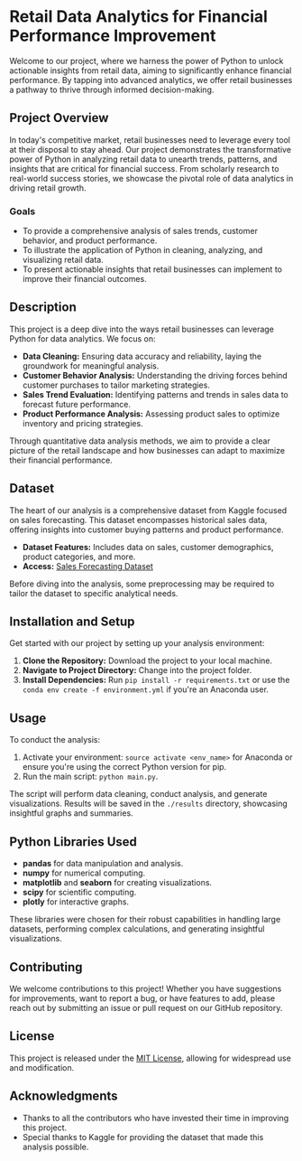 # Retail Data Analytics for Financial Performance Improvement

Welcome to our project, where we harness the power of Python to unlock actionable insights from retail data, aiming to significantly enhance financial performance. By tapping into advanced analytics, we offer retail businesses a pathway to thrive through informed decision-making.

## Project Overview

In today's competitive market, retail businesses need to leverage every tool at their disposal to stay ahead. Our project demonstrates the transformative power of Python in analyzing retail data to unearth trends, patterns, and insights that are critical for financial success. From scholarly research to real-world success stories, we showcase the pivotal role of data analytics in driving retail growth.

### Goals

- To provide a comprehensive analysis of sales trends, customer behavior, and product performance.
- To illustrate the application of Python in cleaning, analyzing, and visualizing retail data.
- To present actionable insights that retail businesses can implement to improve their financial outcomes.

## Description

This project is a deep dive into the ways retail businesses can leverage Python for data analytics. We focus on:
- **Data Cleaning:** Ensuring data accuracy and reliability, laying the groundwork for meaningful analysis.
- **Customer Behavior Analysis:** Understanding the driving forces behind customer purchases to tailor marketing strategies.
- **Sales Trend Evaluation:** Identifying patterns and trends in sales data to forecast future performance.
- **Product Performance Analysis:** Assessing product sales to optimize inventory and pricing strategies.

Through quantitative data analysis methods, we aim to provide a clear picture of the retail landscape and how businesses can adapt to maximize their financial performance.

## Dataset

The heart of our analysis is a comprehensive dataset from Kaggle focused on sales forecasting. This dataset encompasses historical sales data, offering insights into customer buying patterns and product performance.

- **Dataset Features:** Includes data on sales, customer demographics, product categories, and more.
- **Access:** [Sales Forecasting Dataset](https://www.kaggle.com/datasets/rohitsahoo/sales-forecasting)

Before diving into the analysis, some preprocessing may be required to tailor the dataset to specific analytical needs.

## Installation and Setup

Get started with our project by setting up your analysis environment:

1. **Clone the Repository:** Download the project to your local machine.
2. **Navigate to Project Directory:** Change into the project folder.
3. **Install Dependencies:** Run `pip install -r requirements.txt` or use the `conda env create -f environment.yml` if you're an Anaconda user.

## Usage

To conduct the analysis:

1. Activate your environment: `source activate <env_name>` for Anaconda or ensure you're using the correct Python version for pip.
2. Run the main script: `python main.py`.

The script will perform data cleaning, conduct analysis, and generate visualizations. Results will be saved in the `./results` directory, showcasing insightful graphs and summaries.

## Python Libraries Used

- **pandas** for data manipulation and analysis.
- **numpy** for numerical computing.
- **matplotlib** and **seaborn** for creating visualizations.
- **scipy** for scientific computing.
- **plotly** for interactive graphs.

These libraries were chosen for their robust capabilities in handling large datasets, performing complex calculations, and generating insightful visualizations.

## Contributing

We welcome contributions to this project! Whether you have suggestions for improvements, want to report a bug, or have features to add, please reach out by submitting an issue or pull request on our GitHub repository.

## License

This project is released under the [MIT License](LICENSE.txt), allowing for widespread use and modification.

## Acknowledgments

- Thanks to all the contributors who have invested their time in improving this project.
- Special thanks to Kaggle for providing the dataset that made this analysis possible.
